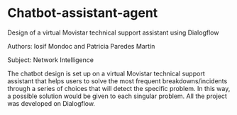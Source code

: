 # Chatbot-assistant-agent

Design of a virtual Movistar technical support assistant using Dialogflow

Authors: Iosif Mondoc and Patricia Paredes Martín

Subject: Network Intelligence


The chatbot design is set up on a virtual Movistar technical support assistant that helps users to solve the most frequent breakdowns/incidents through a series of choices that will detect the specific problem. In this way, a possible solution would be given to each singular problem.
All the project was developed on Dialogflow.
